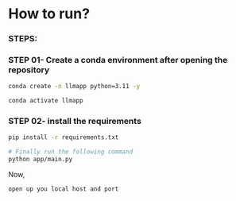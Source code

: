 # How to run?

### STEPS:


### STEP 01- Create a conda environment after opening the repository

```bash
conda create -n llmapp python=3.11 -y
```

```bash
conda activate llmapp
```


### STEP 02- install the requirements
```bash
pip install -r requirements.txt
```


```bash
# Finally run the following command
python app/main.py
```

Now,
```bash
open up you local host and port
```
